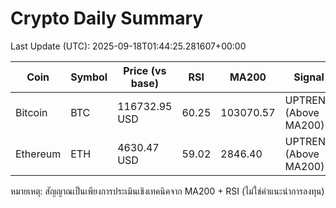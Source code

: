 # Crypto Daily Summary

Last Update (UTC): 2025-09-18T01:44:25.281607+00:00

| Coin | Symbol | Price (vs base) | RSI | MA200 | Signal |
|------|--------|------------------|-----|-------|--------|
| Bitcoin | BTC | 116732.95 USD | 60.25 | 103070.57 | UPTREND (Above MA200) |
| Ethereum | ETH | 4630.47 USD | 59.02 | 2846.40 | UPTREND (Above MA200) |

หมายเหตุ: สัญญาณเป็นเพียงการประเมินเชิงเทคนิคจาก MA200 + RSI (ไม่ใช่คำแนะนำการลงทุน)